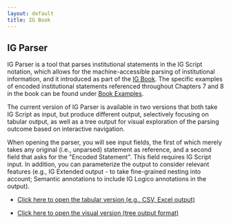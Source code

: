 ```yaml
---
layout: default
title: IG Book
---
```


## IG Parser

IG Parser is a tool that parses institutional statements in the IG Script notation, which allows for the machine-accessible parsing of institutional information, and it introduced as part of the [IG Book](book-content.md). The specific examples of encoded institutional statements referenced throughout Chapters 7 and 8 in the book can be found under [Book Examples](book-examples.md). 

The current version of IG Parser is available in two versions that both take IG Script as input, but produce different output, selectively focusing on tabular output, as well as a tree output for visual exploration of the parsing outcome based on interactive navigation. 

When opening the parser, you will see input fields, the first of which merely takes any original (i.e., unparsed) statement as reference, and a second field that asks for the "Encoded Statement". This field requires IG Script input. In addition, you can parameterize the output to consider relevant features (e.g., IG Extended output - to take fine-grained nesting into account; Semantic annotations to include IG Logico annotations in the output).


* [Click here to open the tabular version (e.g., CSV, Excel output)](http://128.39.143.144:4040/)

* [Click here to open the visual version (tree output format)](http://128.39.143.144:4040/visual/)
